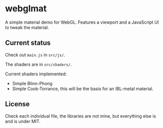 webglmat
========

A simple material demo for WebGL. Features a viewport and a JavaScript UI to tweak the material.

Current status
--------------

Check out `main.js` in `src/js/`.

The shaders are in `src/shaders/`.

Current shaders implemented:

 - Simple Blinn-Phong
 - Simple Cook-Torrance, this will be the basis for an IBL-metal material.

License
-------

Check each individual file, the libraries are not mine, but everything else is and is under MIT.
